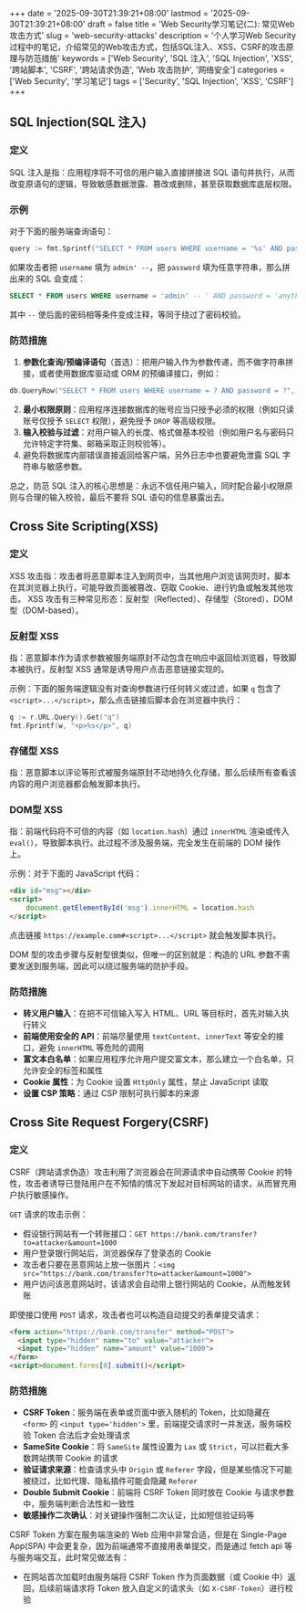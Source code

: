 +++
date = '2025-09-30T21:39:21+08:00'
lastmod = '2025-09-30T21:39:21+08:00'
draft = false
title = 'Web Security学习笔记(二): 常见Web攻击方式'
slug = 'web-security-attacks'
description = '个人学习Web Security过程中的笔记，介绍常见的Web攻击方式，包括SQL注入、XSS、CSRF的攻击原理与防范措施'
keywords = ['Web Security', 'SQL 注入', 'SQL Injection', 'XSS', '跨站脚本', 'CSRF', '跨站请求伪造', 'Web 攻击防护', '网络安全']
categories = ['Web Security', '学习笔记']
tags = ['Security', 'SQL Injection', 'XSS', 'CSRF']
+++

## SQL Injection(SQL 注入)
### 定义
SQL 注入是指：应用程序将不可信的用户输入直接拼接进 SQL 语句并执行，从而改变原语句的逻辑，导致敏感数据泄露、篡改或删除，甚至获取数据库底层权限。

### 示例
对于下面的服务端查询语句：
```go
query := fmt.Sprintf("SELECT * FROM users WHERE username = '%s' AND password = '%s'", username, password)
```
如果攻击者把 `username` 填为 `admin' --`，把 `password` 填为任意字符串，那么拼出来的 SQL 会变成：
```sql
SELECT * FROM users WHERE username = 'admin' -- ' AND password = 'anything'
```
其中 `--` 使后面的密码相等条件变成注释，等同于绕过了密码校验。

### 防范措施
1. **参数化查询/预编译语句**（首选）：把用户输入作为参数传递，而不做字符串拼接，或者使用数据库驱动或 ORM 的预编译接口，例如：
```go
db.QueryRow("SELECT * FROM users WHERE username = ? AND password = ?", username, password)
```
2. **最小权限原则**：应用程序连接数据库的账号应当只授予必须的权限（例如只读账号仅授予 `SELECT` 权限），避免授予 `DROP` 等高级权限。
3. **输入校验与过滤**：对用户输入的长度、格式做基本校验（例如用户名与密码只允许特定字符集、邮箱采取正则校验等）。
4. 避免将数据库内部错误直接返回给客户端，另外日志中也要避免泄露 SQL 字符串与敏感参数。

总之，防范 SQL 注入的核心思想是：永远不信任用户输入，同时配合最小权限原则与合理的输入校验，最后不要将 SQL 语句的信息暴露出去。

## Cross Site Scripting(XSS)
### 定义
XSS 攻击指：攻击者将恶意脚本注入到网页中，当其他用户浏览该网页时，脚本在其浏览器上执行，可能导致页面被篡改、窃取 Cookie、进行钓鱼或触发其他攻击。
XSS 攻击有三种常见形态：反射型（Reflected）、存储型（Stored）、DOM 型（DOM-based）。

### 反射型 XSS
指：恶意脚本作为请求参数被服务端原封不动包含在响应中返回给浏览器，导致脚本被执行，反射型 XSS 通常是诱导用户点击恶意链接实现的。

示例：下面的服务端逻辑没有对查询参数进行任何转义或过滤，如果 `q` 包含了 `<script>...</script>`，那么点击链接后脚本会在浏览器中执行：
```go
q := r.URL.Query().Get("q")
fmt.Fprintf(w, "<p>%s</p>", q)
```

### 存储型 XSS
指：恶意脚本以评论等形式被服务端原封不动地持久化存储，那么后续所有查看该内容的用户浏览器都会触发脚本执行。

### DOM型 XSS
指：前端代码将不可信的内容（如 `location.hash`）通过 `innerHTML` 渲染或传入 `eval()`，导致脚本执行。此过程不涉及服务端，完全发生在前端的 DOM 操作上。

示例：对于下面的 JavaScript 代码：
```html
<div id="msg"></div>
<script>
	document.getElementById('msg').innerHTML = location.hash
</script>
```
点击链接 `https://example.com#<script>...</script>` 就会触发脚本执行。

DOM 型的攻击步骤与反射型很类似，但唯一的区别就是：构造的 URL 参数不需要发送到服务端，因此可以绕过服务端的防护手段。

### 防范措施
<!-- 虽然上文只使用了 `<script>` 标签举例，但攻击者还有其他方法注入恶意代码，比如 `onerror` 属性等。 -->
<!-- 针对 XSS 攻击，常见的防范手段包括： -->
- **转义用户输入**：在把不可信输入写入 HTML、URL 等目标时，首先对输入执行转义
- **前端使用安全的 API**：前端尽量使用 `textContent`、`innerText` 等安全的接口，避免 `innerHTML` 等危险的调用
- **富文本白名单**：如果应用程序允许用户提交富文本，那么建立一个白名单，只允许安全的标签和属性
- **Cookie 属性**：为 Cookie 设置 `HttpOnly` 属性，禁止 JavaScript 读取
- **设置 CSP 策略**：通过 CSP 限制可执行脚本的来源

## Cross Site Request Forgery(CSRF)
### 定义
CSRF（跨站请求伪造）攻击利用了浏览器会在同源请求中自动携带 Cookie 的特性，攻击者诱导已登陆用户在不知情的情况下发起对目标网站的请求，从而冒充用户执行敏感操作。

`GET` 请求的攻击示例：
- 假设银行网站有一个转账接口：`GET https://bank.com/transfer?to=attacker&amount=1000`
- 用户登录银行网站后，浏览器保存了登录态的 Cookie
- 攻击者只要在恶意网站上放一张图片：`<img src="https://bank.com/transfer?to=attacker&amount=1000">`
- 用户访问该恶意网站时，该请求会自动带上银行网站的 Cookie，从而触发转账

即使接口使用 `POST` 请求，攻击者也可以构造自动提交的表单提交请求：
```html
<form action="https://bank.com/transfer" method="POST">
  <input type="hidden" name="to" value="attacker">
  <input type="hidden" name="amount" value="1000">
</form>
<script>document.forms[0].submit()</script>
```

### 防范措施
- **CSRF Token**：服务端在表单或页面中嵌入随机的 Token，比如隐藏在 `<form>` 的 `<input type='hidden'>` 里，前端提交请求时一并发送，服务端校验 Token 合法后才会处理请求
- **SameSite Cookie**：将 `SameSite` 属性设置为 `Lax` 或 `Strict`，可以拦截大多数跨站携带 Cookie 的请求
- **验证请求来源**：检查请求头中 `Origin` 或 `Referer` 字段，但是某些情况下可能被绕过，比如代理、隐私插件可能会隐藏 `Referer`
- **Double Submit Cookie**：前端将 CSRF Token 同时放在 Cookie 与请求参数中，服务端判断合法性和一致性
- **敏感操作二次确认**：对关键操作强制二次认证，比如短信验证码等

CSRF Token 方案在服务端渲染的 Web 应用中非常合适，但是在 Single-Page App(SPA) 中会更复杂，因为前端通常不直接用表单提交，而是通过 fetch api 等与服务端交互，此时常见做法有：
- 在网站首次加载时由服务端将 CSRF Token 作为页面数据（或 Cookie 中）返回，后续前端请求将 Token 放入自定义的请求头（如 `X-CSRF-Token`）进行校验